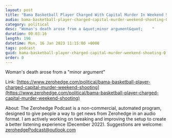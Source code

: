 ```yaml
---
layout: post
title: "Bama Basketball Player Charged With Capital Murder In Weekend Shooting"
audio: bama-basketball-player-charged-capital-murder-weekend-shooting-0
category: political
desc: "Woman's death arose from a &quot;minor argument&quot;    "
duration: 00:03:16
length: 196
datetime: Mon, 16 Jan 2023 11:15:00 +0000
tags: podcast
guid: bama-basketball-player-charged-capital-murder-weekend-shooting-0
order: 0
---
```

Woman's death arose from a &quot;minor argument&quot;    

Link: [https://www.zerohedge.com/political/bama-basketball-player-charged-capital-murder-weekend-shooting](https://www.zerohedge.com/political/bama-basketball-player-charged-capital-murder-weekend-shooting)

About: The Zerohedge Podcast is a non-commercial, automated program, designed to give people a way to get news from Zerohedge in an audio format.  I am actively working on tweaking and improving the setup to create a better listening experience (December 2022).  Suggestions are welcome: [zerohedgePodcast@outlook.com](mailto:zerohedgePodcast@outlook.com)